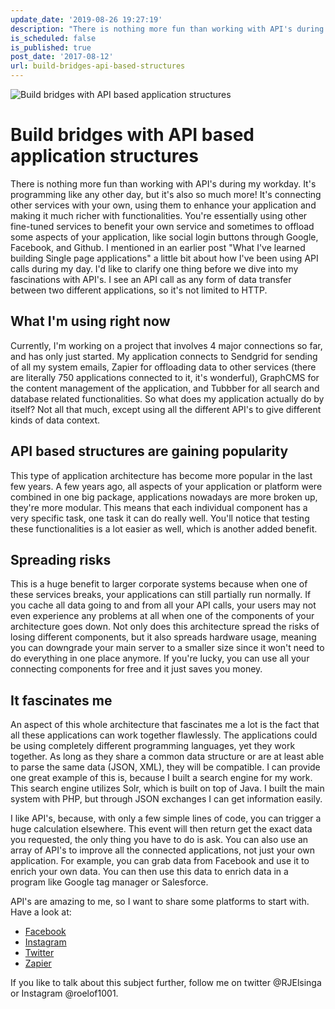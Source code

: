 ```yaml
---
update_date: '2019-08-26 19:27:19'
description: "There is nothing more fun than working with API's during my work day.\r\nIt's programming like any other day, but it's also so much more!\r\nIt's connecting other ser"
is_scheduled: false
is_published: true
post_date: '2017-08-12'
url: build-bridges-api-based-structures
---
```

![Build bridges with API based application structures](/images/articles/bridge-forest.jpg)

# Build bridges with API based application structures

There is nothing more fun than working with API's during my workday. 
It's programming like any other day, but it's also so much more! It's connecting other services with your own, using them to enhance your application and making it much richer with functionalities. You're essentially using other fine-tuned services to benefit your own service and sometimes to offload some aspects of your application, like social login buttons through Google, Facebook, and Github. I mentioned in an earlier post "What I've learned building Single page applications" a little bit about how I've been using API calls during my day. I'd like to clarify one thing before we dive into my fascinations with API's. I see an API call as any form of data transfer between two different applications, so it's not limited to HTTP.

## What I'm using right now
Currently, I'm working on a project that involves 4 major connections so far, and has only just started. My application connects to Sendgrid for sending of all my system emails, Zapier for offloading data to other services (there are literally 750 applications connected to it, it's wonderful), GraphCMS for the content management of the application, and Tubbber for all search and database related functionalities. So what does my application actually do by itself? Not all that much, except using all the different API's to give different kinds of data context.

## API based structures are gaining popularity
This type of application architecture has become more popular in the last few years. A few years ago, all aspects of your application or platform were combined in one big package, applications nowadays are more broken up, they're more modular. This means that each individual component has a very specific task, one task it can do really well. You'll notice that testing these functionalities is a lot easier as well, which is another added benefit.

## Spreading risks
This is a huge benefit to larger corporate systems because when one of these services breaks, your applications can still partially run normally. If you cache all data going to and from all your API calls, your users may not even experience any problems at all when one of the components of your architecture goes down. Not only does this architecture spread the risks of losing different components, but it also spreads hardware usage, meaning you can downgrade your main server to a smaller size since it won't need to do everything in one place anymore. If you're lucky, you can use all your connecting components for free and it just saves you money.

## It fascinates me
An aspect of this whole architecture that fascinates me a lot is the fact that all these applications can work together flawlessly. The applications could be using completely different programming languages, yet they work together. As long as they share a common data structure or are at least able to parse the same data (JSON, XML), they will be compatible. I can provide one great example of this is, because I built a search engine for my work. This search engine utilizes Solr, which is built on top of Java. I built the main system with PHP, but through JSON exchanges I can get information easily.

I like API's, because, with only a few simple lines of code, you can trigger a huge calculation elsewhere. This event will then return get the exact data you requested, the only thing you have to do is ask. You can also use an array of API's to improve all the connected applications, not just your own application. For example, you can grab data from Facebook and use it to enrich your own data. You can then use this data to enrich data in a program like Google tag manager or Salesforce.

API's are amazing to me, so I want to share some platforms to start with. Have a look at:

- [Facebook](https://developers.facebook.com/)
- [Instagram](https://www.instagram.com/developer/)
- [Twitter](https://dev.twitter.com/)
- [Zapier](https://zapier.com/)

If you like to talk about this subject further, follow me on twitter @RJElsinga or Instagram @roelof1001.
